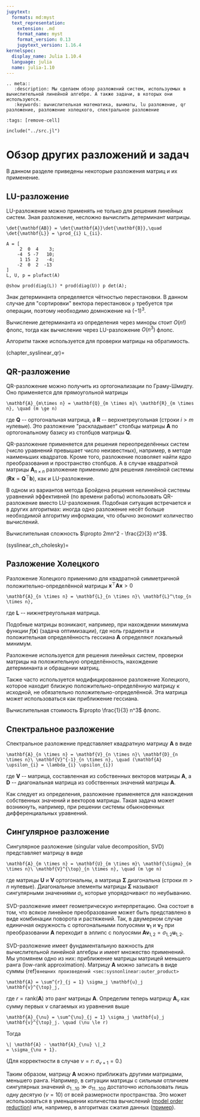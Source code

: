 ```yaml
---
jupytext:
  formats: md:myst
  text_representation:
    extension: .md
    format_name: myst
    format_version: 0.13
    jupytext_version: 1.16.4
kernelspec:
  display_name: Julia 1.10.4
  language: julia
  name: julia-1.10
---
```


```{eval-rst}
.. meta::
   :description: Мы сделаем обзор разложений систем, используемых в вычислительной линейной алгебре. А также задачи, в которых они используются.
   :keywords: вычислительная математика, вычматы, lu разложение, qr разложение, разложение холецкого, спектральное разложение
```

```{code-cell}
:tags: [remove-cell]

include("../src.jl")
```

# Обзор других разложений и задач

В данном разделе приведены некоторые разложения матриц и их применение.

## LU-разложение

LU-разложение можно применять не только для решения линейных систем. Зная разложение, несложно вычислить детерминант матрицы.

```{math}
\det{\mathbf{AB}} = \det{\mathbf{A}}\det{\mathbf{B}},\quad \det{\mathbf{L}} = \prod_{i} L_{ii}.
```

```{code-cell}
A = [
     2  0  4    3;
    -4  5 -7   10;
     1 15  2   -4;
    -2  0  2  -13
]
L, U, p = plufact(A)

@show prod(diag(L)) * prod(diag(U)) p det(A);
```

Знак детерминанта определяется чётностью перестановки. В данном случае для "сортировки" вектора перестановок `p` требуется три операции, поэтому необходимо домножение на $(-1)^3$.

Вычисление детерминанта из определения через миноры стоит $O(n!)$ флопс, тогда как вычисление через LU-разложение $O(n^3)$ флопс.

Алгоритм также используется для проверки матрицы на обратимость.



(chapter_syslinear_qr)=
## QR-разложение

QR-разложение можно получить из ортогонализации по Граму-Шмидту.
Оно применяется для прямоугольной матрицы

```{math}
\mathbf{A}_{m\times n} = \mathbf{Q}_{m \times m}\ \mathbf{R}_{m \times n}, \quad (m \ge n)
```

где $\mathbf{Q}$ -- ортогональная матрица, а $\mathbf{R}$ -- верхнетреугольная (строки $i > m$ нулевые).
Это разложение "раскладывает" столбцы матрицы $\mathbf{A}$ по ортогональному базису из столбцов матрицы $\mathbf{Q}$.

QR-разложение применяется для решения переопределённых систем (число уравнений превышает число неизвестных), например, в методе наименьших квадратов.
Кроме того, разложение позволяет найти ядро преобразования и пространство столбцов.
А в случае квадратной матрицы $\mathbf{A}_{n\times n}$ разложение применимо для решения линейной системы ($\mathbf{R} \mathbf{x} = \mathbf{Q}^{\top} \mathbf{b}$), как и LU-разложение.

В одном из вариантов метода Бройдена решения нелинейной системы уравнений эффективней (по времени работы) использовать QR-разложение вместо LU-разложения.
Подобная ситуация встречается и в других алгоритмах: иногда одно разложение несёт больше необходимой алгоритму информации, что обычно экономит количество вычислений.

Вычислительная сложность $\propto 2mn^2 - \frac{2}{3} n^3$.



(syslinear_ch_cholesky)=
## Разложение Холецкого

Разложение Холецкого применимо для квадратной симметричной положительно-определённой матрицы $\mathbf{x}^\top \mathbf{A} \mathbf{x} > 0$

```{math}
\mathbf{A}_{n \times n} = \mathbf{L}_{n \times n}\ \mathbf{L}^\top_{n \times n},
```

где $\mathbf{L}$ -- нижнетреугольная матрица.

Подобные матрицы возникают, например, при нахождении минимума функции $f(\mathbf{x})$ (задача оптимизации), где ноль градиента и положительная определённость гессиана $\mathbf{A}$ определяют локальный минимум.

Разложение используется для решения линейных систем, проверки матрицы на положительную определённость, нахождение детерминанта и обращении матриц.

Также часто используется модифицированное разложение Холецкого, которое находит близкую положительно-определённую матрицу к исходной, не обязательно положительно-определённой. Эта матрица может использоваться как приближение гессиана.

Вычислительная стоимость $\propto \frac{1}{3} n^3$ флопс.



## Спектральное разложение

Спектральное разложение представляет квадратную матрицу $\mathbf{A}$ в виде

```{math}
\mathbf{A}_{n \times n} = \mathbf{V}_{n \times n}\ \mathbf{D}_{n \times n}\ \mathbf{V}^{-1}_{n \times n}, \quad (\mathbf{A} \upsilon_{i} = \lambda_{i} \upsilon_{i})
```

где $\mathbf{V}$ -- матрица, составленная из собственных векторов матрицы $\mathbf{A}$, а $\mathbf{D}$ -- диагональная матрица из собственных значений матрицы $\mathbf{A}$.

Как следует из определения, разложение применяется для нахождения собственных значений и векторов матрицы. Такая задача может возникнуть, например, при решении системы обыкновенных дифференциальных уравнений.



## Сингулярное разложение

Сингулярное разложение (singular value decomposition, SVD) представляет матрицу в виде

```{math}
\mathbf{A}_{m \times n} = \mathbf{U}_{m \times m}\ \mathbf{\Sigma}_{m \times n}\ \mathbf{V}^{\top}_{n \times n}, \quad (m \ge n)
```
где матрицы $\mathbf{U}$ и $\mathbf{V}$ ортогональны, а матрица $\mathbf{\Sigma}$ диагональна (строки $m > n$ нулевые).
Диагональные элементы матрицы $\mathbf{\Sigma}$ называют сингулярными значениями $\sigma_i$, которые упорядочивают по неубыванию.

SVD-разложение имеет геометрическую интерпретацию.
Она состоит в том, что всякое линейное преобразование может быть представлено в виде комбинации поворота и растяжений.
Так, в двумерном случае единичная окружность с ортогональными полуосями $\mathbf{v}_1$ и $\mathbf{v}_2$ при преобразовании $\mathbf{A}$ переходит в эллипс с полуосями $\mathbf{A} \mathbf{v}_{1,2} = \sigma_{1,2} \mathbf{u}_{1,2}$.

SVD-разложение имеет фундаментальную важность для вычислительной линейной алгебры и имеет множество применений.
Мы упомянем одно из них: приближение матрицы матрицей меньшего ранга (low-rank approximation).
Матрицу $\mathbf{A}$ можно записать в виде суммы {ref}`внешних произведений <sec:sysnonlinear:outer_product>`

```{math}
\mathbf{A} = \sum^{r}_{j = 1} \sigma_j \mathbf{u}_j \mathbf{v}^{\top}_j,
```
где $r = \mathrm{rank}(\mathbf{A})$ это ранг матрицы $\mathbf{A}$.
Определим теперь матрицу $\mathbf{A}_{\nu}$ как сумму первых $\nu$ слагаемых из уравнения выше

```{math}
\mathbf{A}_{\nu} = \sum^{\nu}_{j = 1} \sigma_j \mathbf{u}_j \mathbf{v}^{\top}_j. \quad (\nu \le r)
```

Тогда

```{math}
\| \mathbf{A} - \mathbf{A}_{\nu} \|_2
= \sigma_{\nu + 1}.
```
(Для корректности в случае $\nu = r$: $\sigma_{\nu + 1} = 0$.)

Таким образом, матрицу $\mathbf{A}$ можно приближать другими матрицами, меньшего ранга.
Например, в ситуации матрицы с сильным отличием сингулярных значений $\sigma_{1 \dots 10} \gg \sigma_{11 \dots 100}$ достаточно использовать лишь одну десятую ($\nu = 10$) от всей размерности пространства.
Это может использоваться в уменьшении количества вычислений ([model order reduction](https://en.wikipedia.org/wiki/Model_order_reduction)) или, например, в алгоритмах сжатия данных ([пример](https://dmicz.github.io/machine-learning/svd-image-compression/)).
